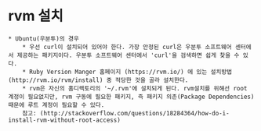 # rvm 설치
	* Ubuntu(우분투)의 경우
		* 우선 curl이 설치되어 있어야 한다. 가장 안정된 curl은 우분투 소프트웨어 센터에서 제공하는 패키지이다. 우분투 소프트웨어 센터에서 'curl'을 검색하면 쉽게 찾을 수 있다.
		* Ruby Version Manger 홈페이지 (https://rvm.io/) 에 있는 설치방법 (http://rvm.io/rvm/install) 중 적당한 것을 골라 설치한다.
		* rvm은 자신의 홈디렉토리의 '~/.rvm'에 설치되게 된다. rvm설치를 위해선 root 계정이 필요없지만, rvm 구동에 필요한 패키지, 즉 패키지 의존(Package Dependencies) 때문에 루트 계정이 필요할 수 있다.
		참고: (http://stackoverflow.com/questions/18284364/how-do-i-install-rvm-without-root-access)
